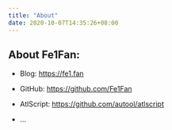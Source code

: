 ```yaml
---
title: "About"
date: 2020-10-07T14:35:26+08:00
---
```



## About Fe1Fan:

- Blog: https://fe1.fan

- GitHub: https://github.com/Fe1Fan

- AtlScript: https://github.com/autool/atlscript

- ...


